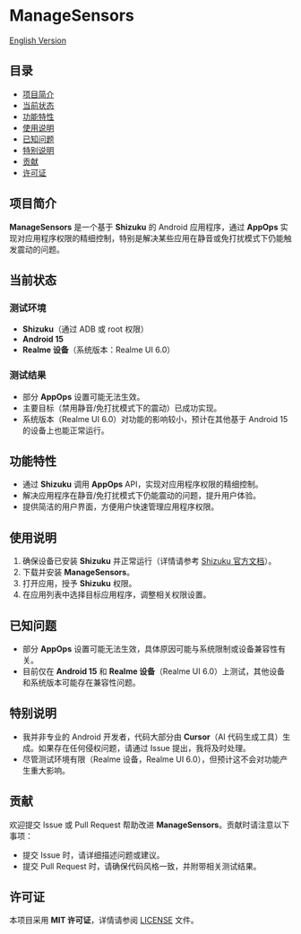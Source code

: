 # ManageSensors
[English Version](./README.md)
## 目录
- [项目简介](#项目简介)
- [当前状态](#当前状态)
- [功能特性](#功能特性)
- [使用说明](#使用说明)
- [已知问题](#已知问题)
- [特别说明](#特别说明)
- [贡献](#贡献)
- [许可证](#许可证)

## 项目简介
**ManageSensors** 是一个基于 **Shizuku** 的 Android 应用程序，通过 **AppOps** 实现对应用程序权限的精细控制，特别是解决某些应用在静音或免打扰模式下仍能触发震动的问题。

## 当前状态
### 测试环境
- **Shizuku**（通过 ADB 或 root 权限）
- **Android 15**
- **Realme 设备**（系统版本：Realme UI 6.0）

### 测试结果
- 部分 **AppOps** 设置可能无法生效。
- 主要目标（禁用静音/免打扰模式下的震动）已成功实现。
- 系统版本（Realme UI 6.0）对功能的影响较小，预计在其他基于 Android 15 的设备上也能正常运行。

## 功能特性
- 通过 **Shizuku** 调用 **AppOps** API，实现对应用程序权限的精细控制。
- 解决应用程序在静音/免打扰模式下仍能震动的问题，提升用户体验。
- 提供简洁的用户界面，方便用户快速管理应用程序权限。

## 使用说明
1. 确保设备已安装 **Shizuku** 并正常运行（详情请参考 [Shizuku 官方文档](https://github.com/RikkaApps/Shizuku)）。
2. 下载并安装 **ManageSensors**。
3. 打开应用，授予 **Shizuku** 权限。
4. 在应用列表中选择目标应用程序，调整相关权限设置。

## 已知问题
- 部分 **AppOps** 设置可能无法生效，具体原因可能与系统限制或设备兼容性有关。
- 目前仅在 **Android 15** 和 **Realme 设备**（Realme UI 6.0）上测试，其他设备和系统版本可能存在兼容性问题。

## 特别说明
- 我并非专业的 Android 开发者，代码大部分由 **Cursor**（AI 代码生成工具）生成。如果存在任何侵权问题，请通过 Issue 提出，我将及时处理。
- 尽管测试环境有限（Realme 设备，Realme UI 6.0），但预计这不会对功能产生重大影响。

## 贡献
欢迎提交 Issue 或 Pull Request 帮助改进 **ManageSensors**。贡献时请注意以下事项：
- 提交 Issue 时，请详细描述问题或建议。
- 提交 Pull Request 时，请确保代码风格一致，并附带相关测试结果。

## 许可证
本项目采用 **MIT 许可证**，详情请参阅 [LICENSE](LICENSE) 文件。